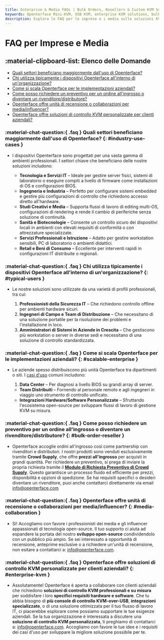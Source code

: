 ```yaml
---
title: Enterprise & Media FAQs | Bulk Orders, Resellers & Custom KVM Solutions  
keywords: Openterface Mini-KVM, USB KVM, enterprise KVM solutions, bulk orders, headless devices management, headless control, KVM-over-USB, customized KVM, IT workflow, multiple KVM console, remote device management, secure KVM switch, media collaboration, review units, influencer partnerships, Crowd Supply wholesale  
description: Esplora le FAQ per le imprese e i media sulle soluzioni KVM di Openterface, inclusi ordini all'ingrosso, partnership con rivenditori e soluzioni di controllo KVM personalizzate. Scopri come Openterface Mini-KVM supporta i flussi di lavoro IT aziendali con più console KVM-over-USB e una gestione sicura dei dispositivi senza testa. Inoltre, scopri le opportunità di collaborazione con i media per recensioni di prodotti e partnership con influencer.  
---
```


# FAQ per Imprese e Media

## :material-clipboard-list: Elenco delle Domande
- [Quali settori beneficiano maggiormente dall'uso di Openterface?](#industry-use-cases)
- [Chi utilizza tipicamente i dispositivi Openterface all'interno di un'organizzazione?](#typical-users)
- [Come si scala Openterface per le implementazioni aziendali?](#scalable-enterprise)
- [Come posso richiedere un preventivo per un ordine all'ingrosso o diventare un rivenditore/distributore?](#bulk-order-reseller)
- [Openterface offre unità di recensione o collaborazioni per media/influencer?](#media-collaboration)  
- [Openterface offre soluzioni di controllo KVM personalizzate per clienti aziendali?](#enterprise-kvm)

### :material-chat-question:{ .faq } **Quali settori beneficiano maggiormente dall'uso di Openterface?** {: #industry-use-cases }

- I dispositivi Openterface sono progettati per una vasta gamma di ambienti professionali. I settori chiave che beneficiano delle nostre soluzioni includono:

    - **Tecnologia e Servizi IT** – Ideale per gestire server fisici, sistemi di laboratorio o eseguire compiti a livello di firmware come installazioni di OS e configurazioni BIOS.
    - **Ingegneria e Industria** – Perfetto per configurare sistemi embedded e gestire più configurazioni di controllo che richiedono accesso diretto all'hardware.
    - **Studi Creativi e Media** – Supporta flussi di lavoro di editing multi-OS, configurazioni di rendering e rende il cambio di periferiche senza soluzione di continuità.
    - **Sanità e Biotecnologie** – Consente un controllo sicuro dei dispositivi locali in ambienti con elevati requisiti di conformità o con attrezzature specializzate.
    - **Servizi Professionali e Istruzione** – Adatto per gestire workstation sensibili, PC di laboratorio o ambienti didattici.
    - **Retail e Beni di Consumo** – Eccellente per interventi rapidi in configurazioni IT distribuite o regionali.

### :material-chat-question:{ .faq } **Chi utilizza tipicamente i dispositivi Openterface all'interno di un'organizzazione?** {: #typical-users }

- Le nostre soluzioni sono utilizzate da una varietà di profili professionali, tra cui:

    1. **Professionisti della Sicurezza IT** – Che richiedono controllo offline per ambienti hardware sicuri.
    2. **Ingegneri di Campo e Team di Distribuzione** – Che necessitano di una soluzione portatile per la risoluzione dei problemi e l'installazione in loco.
    3. **Amministratori di Sistemi in Aziende in Crescita** – Che gestiscono più workstation o server in diverse sedi e necessitano di una soluzione di controllo standardizzata.

### :material-chat-question:{ .faq } **Come si scala Openterface per le implementazioni aziendali?** {: #scalable-enterprise }

- Le aziende spesso distribuiscono più unità Openterface tra dipartimenti o siti. I [casi d'uso](/use-cases) comuni includono:

    1. **Data Center** – Per diagnosi a livello BIOS su grandi array di server.
    - **Team Distribuiti** – Fornendo al personale remoto e agli ingegneri in viaggio uno strumento di controllo unificato.
    - **Integrazioni Hardware/Software Personalizzate** – Sfruttando l'ecosistema open-source per sviluppare flussi di lavoro di gestione KVM su misura.

### :material-chat-question:{ .faq } **Come posso richiedere un preventivo per un ordine all'ingrosso o diventare un rivenditore/distributore?** {: #bulk-order-reseller }

- Openterface accoglie ordini all'ingrosso così come partnership con rivenditori e distributori. I nostri prodotti sono venduti esclusivamente tramite **Crowd Supply**, che offre **prezzi all'ingrosso** per acquisti in grandi quantità. Per richiedere un preventivo, si prega di inviare la propria richiesta tramite il **[Modulo di Richiesta Preventivo di Crowd Supply](https://www.crowdsupply.com/contact/need-quote)**. Questo garantisce un processo fluido ed efficiente per prezzi, disponibilità e opzioni di spedizione. Se hai requisiti specifici o desideri diventare un rivenditore, puoi anche contattarci direttamente via email [info@openterface.com](mailto:info@openterface.com)

### :material-chat-question:{ .faq } **Openterface offre unità di recensione o collaborazioni per media/influencer?** {: #media-collaboration }

- Sì! Accogliamo con favore i professionisti dei media e gli influencer appassionati di tecnologia open-source. Il tuo supporto ci aiuta ad espandere la portata del nostro **sviluppo open-source** condividendolo con un pubblico più ampio. Se sei interessato a opportunità di recensione, anteprime esclusive o a richiedere un'unità di recensione, non esitare a contattarci a: [info@openterface.com](mailto:info@openterface.com).

### :material-chat-question:{ .faq } **Openterface offre soluzioni di controllo KVM personalizzate per clienti aziendali?** {: #enterprise-kvm }

- Assolutamente! Openterface è aperta a collaborare con clienti aziendali che richiedono **soluzioni di controllo KVM professionali e su misura** per soddisfare i loro **specifici requisiti hardware e software**. Che tu abbia bisogno di **più console di controllo KVM-over-USB**, **integrazioni specializzate**, o di una soluzione ottimizzata per il tuo flusso di lavoro IT, ci piacerebbe esplorare come possiamo supportare le tue esigenze aziendali. Se la tua organizzazione è interessata a discutere una **soluzione di controllo KVM personalizzata**, ti preghiamo di contattarci a: [info@openterface.com](mailto:info@openterface.com). Accogliamo con favore le tue idee e i requisiti dei casi d'uso per sviluppare la migliore soluzione possibile per te.